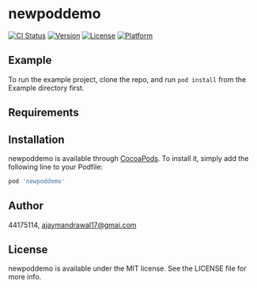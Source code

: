 # newpoddemo

[![CI Status](https://img.shields.io/travis/44175114/newpoddemo.svg?style=flat)](https://travis-ci.org/44175114/newpoddemo)
[![Version](https://img.shields.io/cocoapods/v/newpoddemo.svg?style=flat)](https://cocoapods.org/pods/newpoddemo)
[![License](https://img.shields.io/cocoapods/l/newpoddemo.svg?style=flat)](https://cocoapods.org/pods/newpoddemo)
[![Platform](https://img.shields.io/cocoapods/p/newpoddemo.svg?style=flat)](https://cocoapods.org/pods/newpoddemo)

## Example

To run the example project, clone the repo, and run `pod install` from the Example directory first.

## Requirements

## Installation

newpoddemo is available through [CocoaPods](https://cocoapods.org). To install
it, simply add the following line to your Podfile:

```ruby
pod 'newpoddemo'
```

## Author

44175114, ajaymandrawal17@gmai.com

## License

newpoddemo is available under the MIT license. See the LICENSE file for more info.
